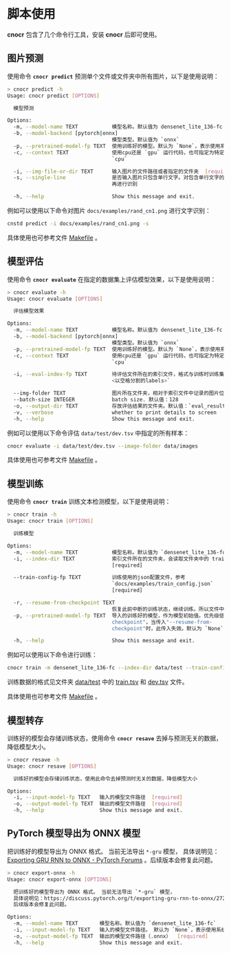 # 脚本使用

**cnocr** 包含了几个命令行工具，安装 **cnocr** 后即可使用。

## 图片预测

使用命令 **`cnocr predict`** 预测单个文件或文件夹中所有图片，以下是使用说明：

```bash
> cnocr predict -h
Usage: cnocr predict [OPTIONS]

  模型预测

Options:
  -m, --model-name TEXT           模型名称。默认值为 densenet_lite_136-fc
  -b, --model-backend [pytorch|onnx]
                                  模型类型。默认值为 `onnx`
  -p, --pretrained-model-fp TEXT  使用训练好的模型。默认为 `None`，表示使用系统自带的预训练模型
  -c, --context TEXT              使用cpu还是 `gpu` 运行代码，也可指定为特定gpu，如`cuda:0`。默认为
                                  `cpu`

  -i, --img-file-or-dir TEXT      输入图片的文件路径或者指定的文件夹  [required]
  -s, --single-line               是否输入图片只包含单行文字。对包含单行文字的图片，不做按行切分；否则会先对图片按行分割后
                                  再进行识别

  -h, --help                      Show this message and exit.
```

例如可以使用以下命令对图片 `docs/examples/rand_cn1.png` 进行文字识别：

```bash
cnstd predict -i docs/examples/rand_cn1.png -s
```

具体使用也可参考文件 [Makefile](https://github.com/breezedeus/cnocr/blob/master/Makefile) 。

## 模型评估

使用命令 **`cnocr evaluate`** 在指定的数据集上评估模型效果，以下是使用说明：

```bash
> cnocr evaluate -h
Usage: cnocr evaluate [OPTIONS]

  评估模型效果

Options:
  -m, --model-name TEXT           模型名称。默认值为 densenet_lite_136-fc
  -b, --model-backend [pytorch|onnx]
                                  模型类型。默认值为 `onnx`
  -p, --pretrained-model-fp TEXT  使用训练好的模型。默认为 `None`，表示使用系统自带的预训练模型
  -c, --context TEXT              使用cpu还是 `gpu` 运行代码，也可指定为特定gpu，如`cuda:0`。默认为
                                  `cpu`

  -i, --eval-index-fp TEXT        待评估文件所在的索引文件，格式与训练时训练集索引文件相同，每行格式为 `<图片路径>
                                  <以空格分割的labels>`

  --img-folder TEXT               图片所在文件夹，相对于索引文件中记录的图片位置  [required]
  --batch-size INTEGER            batch size. 默认值：128
  -o, --output-dir TEXT           存放评估结果的文件夹。默认值：`eval_results`
  -v, --verbose                   whether to print details to screen
  -h, --help                      Show this message and exit.
```

例如可以使用以下命令评估 `data/test/dev.tsv` 中指定的所有样本：

```bash
cnocr evaluate -i data/test/dev.tsv --image-folder data/images 
```

具体使用也可参考文件 [Makefile](https://github.com/breezedeus/cnocr/blob/master/Makefile) 。

## 模型训练

使用命令 **`cnocr train`**  训练文本检测模型，以下是使用说明：

```bash
> cnocr train -h
Usage: cnocr train [OPTIONS]

  训练模型

Options:
  -m, --model-name TEXT           模型名称。默认值为 `densenet_lite_136-fc`
  -i, --index-dir TEXT            索引文件所在的文件夹，会读取文件夹中的 train.tsv 和 dev.tsv 文件
                                  [required]

  --train-config-fp TEXT          训练使用的json配置文件，参考
                                  `docs/examples/train_config.json`
                                  [required]

  -r, --resume-from-checkpoint TEXT
                                  恢复此前中断的训练状态，继续训练。所以文件中应该包含训练状态。默认为 `None`
  -p, --pretrained-model-fp TEXT  导入的训练好的模型，作为模型初始值。优先级低于"--resume-from-
                                  checkpoint"，当传入"--resume-from-
                                  checkpoint"时，此传入失效。默认为 `None`

  -h, --help                      Show this message and exit.
```

例如可以使用以下命令进行训练：

```bash
cnocr train -m densenet_lite_136-fc --index-dir data/test --train-config-fp docs/examples/train_config.json
```

训练数据的格式见文件夹 [data/test](https://github.com/breezedeus/cnocr/blob/master/data/test) 中的 [train.tsv](https://github.com/breezedeus/cnocr/blob/master/data/test/train.tsv) 和 [dev.tsv](https://github.com/breezedeus/cnocr/blob/master/data/test/dev.tsv) 文件。

具体使用也可参考文件 [Makefile](https://github.com/breezedeus/cnocr/blob/master/Makefile) 。

## 模型转存

训练好的模型会存储训练状态，使用命令 **`cnocr resave`**  去掉与预测无关的数据，降低模型大小。

```bash
> cnocr resave -h
Usage: cnocr resave [OPTIONS]

  训练好的模型会存储训练状态，使用此命令去掉预测时无关的数据，降低模型大小

Options:
  -i, --input-model-fp TEXT   输入的模型文件路径  [required]
  -o, --output-model-fp TEXT  输出的模型文件路径  [required]
  -h, --help                  Show this message and exit.
```

## PyTorch 模型导出为 ONNX 模型

把训练好的模型导出为 ONNX 格式。 当前无法导出 `*-gru` 模型， 具体说明见：[Exporting GRU RNN to ONNX - PyTorch Forums](https://discuss.pytorch.org/t/exporting-gru-rnn-to-onnx/27244) 。后续版本会修复此问题。

```bash
> cnocr export-onnx -h
Usage: cnocr export-onnx [OPTIONS]

  把训练好的模型导出为 ONNX 格式。 当前无法导出 `*-gru` 模型，
  具体说明见：https://discuss.pytorch.org/t/exporting-gru-rnn-to-onnx/27244 ，
  后续版本会修复此问题。

Options:
  -m, --model-name TEXT       模型名称。默认值为 `densenet_lite_136-fc`
  -i, --input-model-fp TEXT   输入的模型文件路径。 默认为 `None`，表示使用系统自带的预训练模型
  -o, --output-model-fp TEXT  输出的模型文件路径（.onnx）  [required]
  -h, --help                  Show this message and exit.
```
